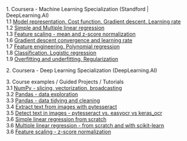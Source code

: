 <p>
1. Coursera - Machine Learning Specialization (Standford | DeepLearning.AI) 
<br>1.1 <a href="courses/1.01_Model%20representation.%20Cost%20function.%20Gradient%20descent.%20Learning%20rate.ipynb">Model representation. Cost function. Gradient descent. Learning rate</a>
<br>1.2 <a href="courses/1.02_Simple%20and%20Multiple%20linear%20regression.ipynb">Simple and Multiple linear regression</a>
<br>1.3 <a href="courses/1.03_Feature%20scaling%20-%20mean%20and%20z-score%20normalization.ipynb">Feature scaling - mean and z-score normalization</a>
<br>1.6 <a href="courses/1.04_Gradient%20descent%20convergence%20and%20learning%20rate.ipynb">Gradient descent convergence and learning rate</a> 
<br>1.7 <a href="courses/1.05_%20Feature%20engineering.%20Polynomial%20regression.ipynb">Feature engineering. Polynomial regression</a>
<br>1.8 <a href="courses/1.06_Classification.%20Logistic%20regression.ipynb">Classification. Logistic regression</a> 
<br>1.9 <a href="courses/1.07_Overfitting%20and%20underfitting.%20Regularization.ipynb">Overfitting and underfitting. Regularization</a> 
<p>
2. Coursera - Deep Learning Specialization (DeepLearning.AI)
</p>
<p>
3. Course examples / Guided Projects / Tutorials
<br>3.1 <a href="courses/3.01_NumPy%20-%20slicing%2C%20vectorization%2C%20broadcasting.ipynb">NumPy - slicing, vectorization, broadcasting</a>   
<br>3.2 <a href="courses/3.02_Pandas%20-%20data%20exploration">Pandas - data exploration</a>    
<br>3.3 <a href="courses/3.03_Pandas%20-%20data%20tidying%20and%20cleaning.ipynb">Pandas - data tidying and cleaning</a>    
<br>3.4 <a href="courses/3.04_Extract%20text%20from%20image%20with%20pytesseract.ipynb">Extract text from images with pytesseract</a>
<br>3.5 <a href="courses/3.05_Detect%20text%20in%20images%20-%20pytesseract%20vs.%20easyocr%20vs%20keras_ocr.ipynb">Detect text in images - pytesseract vs. easyocr vs keras_ocr</a>
<br>3.6 <a href="courses/3.06_Simple%20linear%20regression.ipynb">Simple linear regression from scratch</a>  
<br>3.6 <a href="courses/3.07_Multiple%20linear%20regression%20-%20from%20scratch%20and%20with%20scikit-learn.ipynb">Multiple linear regression - from scratch and with scikit-learn</a>  
<br>3.6 <a href="courses/3.08_Feature%20scaling%20-%20z-score%20normalization.ipynb">Feature scaling - z-score normalization</a>  
</p>

 